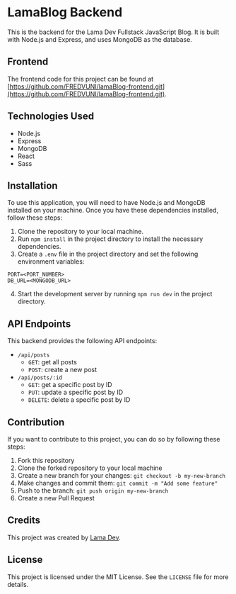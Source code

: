 # LamaBlog Backend

This is the backend for the Lama Dev Fullstack JavaScript Blog. It is built with Node.js and Express, and uses MongoDB as the database.

## Frontend
The frontend code for this project can be found at [https://github.com/FREDVUNI/lamaBlog-frontend.git](https://github.com/FREDVUNI/lamaBlog-frontend.git).

## Technologies Used
- Node.js
- Express
- MongoDB
- React
- Sass

## Installation
To use this application, you will need to have Node.js and MongoDB installed on your machine. Once you have these dependencies installed, follow these steps:

1. Clone the repository to your local machine.
2. Run `npm install` in the project directory to install the necessary dependencies.
3. Create a `.env` file in the project directory and set the following environment variables:
```
PORT=<PORT_NUMBER>
DB_URL=<MONGODB_URL>
```
4. Start the development server by running `npm run dev` in the project directory.

## API Endpoints
This backend provides the following API endpoints:

- `/api/posts`
  - `GET`: get all posts
  - `POST`: create a new post
- `/api/posts/:id`
  - `GET`: get a specific post by ID
  - `PUT`: update a specific post by ID
  - `DELETE`: delete a specific post by ID

## Contribution
If you want to contribute to this project, you can do so by following these steps:

1. Fork this repository
2. Clone the forked repository to your local machine
3. Create a new branch for your changes: `git checkout -b my-new-branch`
4. Make changes and commit them: `git commit -m "Add some feature"`
5. Push to the branch: `git push origin my-new-branch`
6. Create a new Pull Request

## Credits
This project was created by [Lama Dev](https://www.youtube.com/c/LamaDev).

## License
This project is licensed under the MIT License. See the `LICENSE` file for more details.
